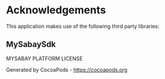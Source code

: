 # Acknowledgements
This application makes use of the following third party libraries:

## MySabaySdk

MYSABAY PLATFORM LICENSE

                            
Generated by CocoaPods - https://cocoapods.org
